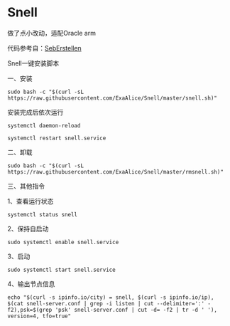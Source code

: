 # Snell


做了点小改动，适配Oracle arm

代码参考自：[SebErstellen](https://github.com/SebErstellen/snell)

Snell一键安装脚本

一、安装
```
sudo bash -c "$(curl -sL https://raw.githubusercontent.com/ExaAlice/Snell/master/snell.sh)"
```
安装完成后依次运行

```
systemctl daemon-reload
```
```
systemctl restart snell.service
```


二、卸载
```
sudo bash -c "$(curl -sL https://raw.githubusercontent.com/ExaAlice/Snell/master/rmsnell.sh)"
```

三、其他指令

1、查看运行状态
```
systemctl status snell
```
2、保持自启动
```
sudo systemctl enable snell.service
```
3、启动
```
sudo systemctl start snell.service
```
4、输出节点信息
```
echo "$(curl -s ipinfo.io/city) = snell, $(curl -s ipinfo.io/ip), $(cat snell-server.conf | grep -i listen | cut --delimiter=':' -f2),psk=$(grep 'psk' snell-server.conf | cut -d= -f2 | tr -d ' '), version=4, tfo=true"
```

